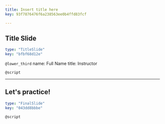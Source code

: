 ```yaml
---
title: Insert title here
key: 93f7876476f6a238563ee0b4ffd83fcf

---
```

## Title Slide

```yaml
type: "TitleSlide"
key: "bfbf68d12e"
```

`@lower_third`
name: Full Name
title: Instructor


`@script`



---
## Let's practice!

```yaml
type: "FinalSlide"
key: "043dd8bbbe"
```

`@script`


